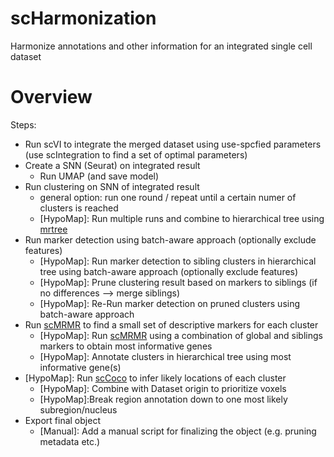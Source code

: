 # scHarmonization
Harmonize annotations and other information for an integrated single cell dataset 


# Overview

Steps:

- Run scVI to integrate the merged dataset using use-spcfied parameters (use scIntegration to find a set of optimal parameters)
- Create a SNN (Seurat) on integrated result
  - Run UMAP (and save model)
- Run clustering on SNN of integrated result
  - general option: run one round / repeat until a certain numer of clusters is reached
  - [HypoMap]: Run multiple runs and combine to hierarchical tree using [mrtree](https://github.com/pengminshi/MRtree)
- Run marker detection using batch-aware approach (optionally exclude features)
  - [HypoMap]: Run marker detection to sibling clusters in hierarchical tree using batch-aware approach (optionally exclude features) 
  - [HypoMap]: Prune clustering result based on markers to siblings (if no differences --> merge siblings)
  - [HypoMap]: Re-Run marker detection on pruned clusters using batch-aware approach
- Run [scMRMR](https://github.sf.mpg.de/lsteuernagel/scMRMR) to find a small set of descriptive markers for each cluster
  - [HypoMap]: Run [scMRMR](https://github.sf.mpg.de/lsteuernagel/scMRMR) using a combination of global and siblings markers to obtain most informative genes
  - [HypoMap]: Annotate clusters in hierarchical tree using most informative gene(s)
- [HypoMap]: Run [scCoco](https://github.sf.mpg.de/lsteuernagel/scCoco) to infer likely locations of each cluster
  - [HypoMap]: Combine with Dataset origin to prioritize voxels
  - [HypoMap]:Break region annotation down to one most likely subregion/nucleus
- Export final object
  - [Manual]: Add a manual script for finalizing the object (e.g. pruning metadata etc.)
